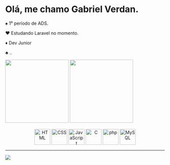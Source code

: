 # Olá, me chamo Gabriel Verdan.

  <p>♠️ 1⁰ período de ADS.</p>
  <p>♥️ Estudando Laravel no momento.</p>
  <p>♦️ Dev Junior</p>
  <p>♣️ ..</p>

<div class="graphics">
  <img height="200em" src="https://github-readme-stats.vercel.app/api?username=GVerdans&theme=neon&show_icons=true">
  <img height="200em" src="https://github-readme-stats.vercel.app/api/top-langs/?username=GVerdans&theme=neon&show_icons=true">
</div>
<br>
  <div align="center">
			<img width="50" src="https://raw.githubusercontent.com/marwin1991/profile-technology-icons/refs/heads/main/icons/html.png" alt="HTML" title="HTML"/>
			<img width="50" src="https://raw.githubusercontent.com/marwin1991/profile-technology-icons/refs/heads/main/icons/css.png" alt="CSS" title="CSS"/>
			<img width="50" src="https://raw.githubusercontent.com/marwin1991/profile-technology-icons/refs/heads/main/icons/javascript.png" alt="JavaScript" title="JavaScript"/>
			<img width="50" src="https://raw.githubusercontent.com/marwin1991/profile-technology-icons/refs/heads/main/icons/c.png" alt="C" title="C"/>
			<img width="50" src="https://raw.githubusercontent.com/marwin1991/profile-technology-icons/refs/heads/main/icons/php.png" alt="php" title="php"/>
			<img width="50" src="https://raw.githubusercontent.com/marwin1991/profile-technology-icons/refs/heads/main/icons/mysql.png" alt="MySQL" title="MySQL"/>
</div>

  <hr>
  
<div>
    <img src = "https://img.shields.io/badge/linkedin-%230077B5.svg?style=for-the-badge&logo=linkedin&logoColor=white"> 
  <a href = "https://www.linkedin.com/in/gabriel-verdan-418129312/" target="_blank">
  </a>
</div>
  

  
  
</div>
